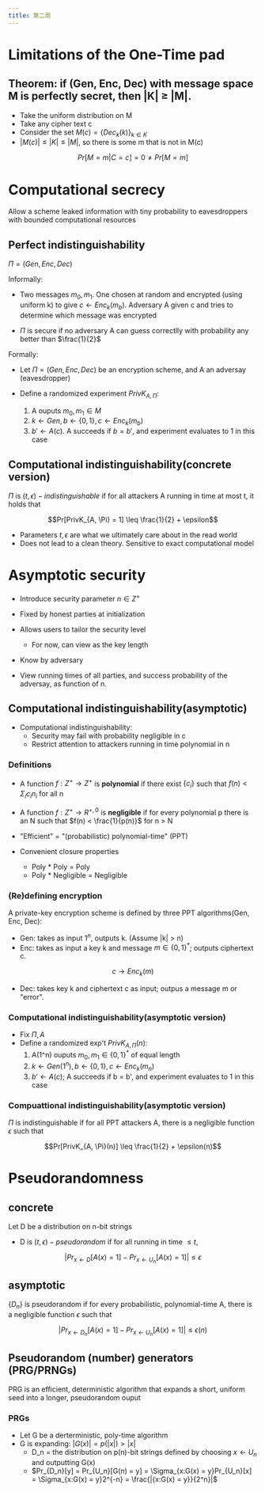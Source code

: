 ```yaml
---
title: 第二周
---
```


# Limitations of the One-Time pad

## Theorem: if (Gen, Enc, Dec) with message space M is perfectly secret, then |K| $\geq$ |M|.

- Take the uniform distribution on M
- Take any cipher text c
- Consider the set $M(c) = \{Dec_k(k)\}_{k \in K}$
- $|M(c)| \leq |K| \leq |M|$, so there is some m that is not in M(c)

$$Pr[M = m | C = c] =0 \neq Pr[M = m]$$

# Computational secrecy

Allow a scheme leaked information with tiny probability to eavesdroppers with bounded computational resources

## Perfect indistinguishability

$\Pi = (Gen, Enc, Dec)$

Informally:

- Two messages $m_0, m_1$. One chosen at random and encrypted (using uniform k) to give $c \leftarrow Enc_k(m_b)$. Adversary A given c and tries to determine which message was encrypted

- $\Pi$ is secure if no adversary A can guess correctlly with probability any better than $\frac{1}{2}$

Formally:

- Let $\Pi = (Gen, Enc, Dec)$ be an encryption scheme, and A an adversay (eavesdropper)

- Define a randomized experiment $PrivK_{A, \Pi}$:
    1. A ouputs $m_0, m_1 \in M$
    2. $k \leftarrow Gen, b \leftarrow \{0, 1\}, c \leftarrow Enc_k(m_b)$
    3. $b' \leftarrow A(c)$. A succeeds if $b = b'$, and experiment evaluates to 1 in this case

## Computational indistinguishability(concrete version)

$\Pi$ is $(t, \epsilon)-indistinguishable$ if for all attackers A running in time at most t, it holds that

$$Pr[PrivK_{A, \Pi} = 1] \leq \frac{1}{2} + \epsilon$$

- Parameters $t, \epsilon$ are what we ultimately care about in the read world
- Does not lead to a clean theory. Sensitive to exact computational model

# Asymptotic security

- Introduce security parameter $n \in Z^+$
 - Fixed by honest parties at initialization
 - Allows users to tailor the security level
   - For now, can view as the key length
 - Know by adversary

- View running times of all parties, and success probability of the adversay, as function of n.

## Computational indistinguishability(asymptotic)

- Computational indistinguishability:
  - Security may fail with probability negligible in c
  - Restrict attention to attackers running in time polynomial in n

### Definitions

- A function $f : Z^+ \rightarrow Z^+$ is **polynomial** if there exist $\{c_i\}$ such that $f(n) < \Sigma_i c_in_i$ for all n

- A function $f : Z^+ \rightarrow R^{+, 0}$ is **negligible** if for every polynomial p there is an N such that $f(n) < \frac{1}{p(n)}$ for n > N

- "Efficient" = "(probabilistic) polynomial-time" (PPT)
- Convenient closure properties
  - Poly * Poly = Poly
  - Poly * Negligible = Negligible

### (Re)defining encryption

A private-key encryption scheme is defined by three PPT algorithms(Gen, Enc, Dec):

- Gen: takes as input $1^n$, outputs k. (Assume |k| > n)
- Enc: takes as input a key k and message $m \in \{0, 1\}^*$; outputs ciphertext c.

$$c \rightarrow Enc_k(m)$$

- Dec: takes key k and ciphertext c as input; outpus a message m or "error".

### Computational indistinguishability(asymptotic version)

- Fix $\Pi, A$
- Define a randomized exp't $PrivK_{A, \Pi}(n)$:
    1. A(1^n) ouputs $m_0, m_1 \in \{0, 1\}^*$ of equal length
    2. $k \leftarrow Gen(1^n), b \leftarrow \{0, 1\}, c \leftarrow Enc_k(m_n)$
    3. $b' \leftarrow A(c)$; A succeeds if b = b', and experiment evaluates to 1 in this case

### Compuattional indistinguishability(asymptotic version)

$\Pi$ is indistinguishable if for all PPT attackers A, there is a negligible function $\epsilon$ such that

$$Pr[PrivK_{A, \Pi}(n)] \leq \frac{1}{2} + \epsilon(n)$$


# Pseudorandomness

## concrete

Let D be a distribution on n-bit strings

- D is $(t, \epsilon)-pseudorandom$  if for all running in time $\leq t$, 

$$|Pr_{x \leftarrow D}[A(x) = 1] - Pr_{x \leftarrow U_n}[A(x) = 1]| \leq \epsilon$$

## asymptotic

$\{D_n\}$ is pseudorandom if for every probabilistic, polynomial-time A, there is a negligible function $\epsilon$ such that

$$|Pr_{x \leftarrow D_n}[A(x) = 1] - Pr_{x \leftarrow U_n}[A(x) = 1]| \leq \epsilon(n)$$

## Pseudorandom (number) generators (PRG/PRNGs)

PRG is an efficient, deterministic algorithm that expands a short, uniform seed into a longer, pseudorandom ouput

### PRGs

- Let G be a derterministic, poly-time algorithm
- G is expanding: $|G(x)| = p(|x|) > |x|$
  - D_n = the distribution on p(n)-bit strings defined by choosing $x \leftarrow U_n$ and outputting G(x)
  - $Pr_{D_n}[y] = Pr_{U_n}[G(n) = y] = \Sigma_{x:G(x) = y}Pr_{U_n}[x] = \Sigma_{x:G(x) = y}2^{-n} = \frac{|{x:G(x) = y}}{2^n}|$